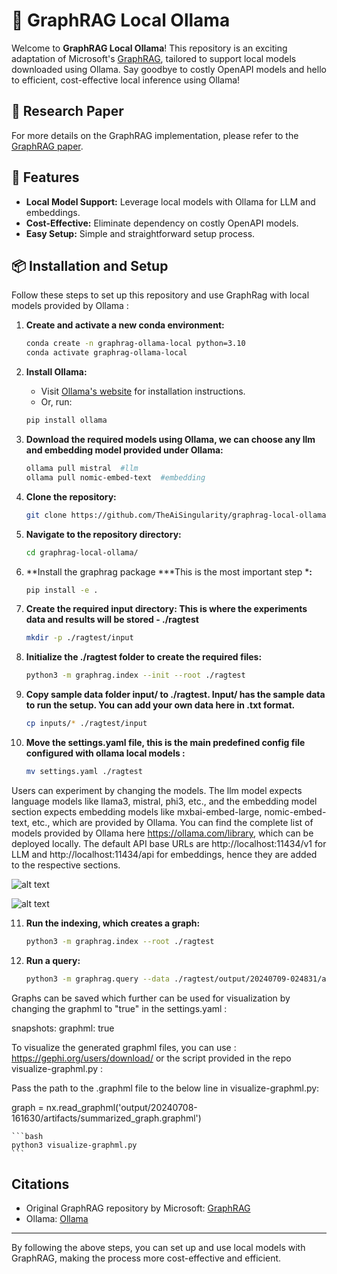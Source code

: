# 🚀 GraphRAG Local Ollama

Welcome to **GraphRAG Local Ollama**! This repository is an exciting adaptation of Microsoft's [GraphRAG](https://github.com/microsoft/graphrag), tailored to support local models downloaded using Ollama. Say goodbye to costly OpenAPI models and hello to efficient, cost-effective local inference using Ollama!

## 📄 Research Paper

For more details on the GraphRAG implementation, please refer to the [GraphRAG paper](https://arxiv.org/pdf/2404.16130).

## 🌟 Features

- **Local Model Support:** Leverage local models with Ollama for LLM and embeddings.
- **Cost-Effective:** Eliminate dependency on costly OpenAPI models.
- **Easy Setup:** Simple and straightforward setup process.

## 📦 Installation and Setup

Follow these steps to set up this repository and use GraphRag with local models provided by Ollama :


1. **Create and activate a new conda environment:**
    ```bash
    conda create -n graphrag-ollama-local python=3.10
    conda activate graphrag-ollama-local
    ```

2. **Install Ollama:**
    - Visit [Ollama's website](https://ollama.com/) for installation instructions.
    - Or, run:
    ```bash
    pip install ollama
    ```

3. **Download the required models using Ollama, we can choose any llm and embedding model provided under Ollama:**
    ```bash
    ollama pull mistral  #llm
    ollama pull nomic-embed-text  #embedding
    ```

4. **Clone the repository:**
    ```bash
    git clone https://github.com/TheAiSingularity/graphrag-local-ollama.git
    ```

5. **Navigate to the repository directory:**
    ```bash
    cd graphrag-local-ollama/
    ```

6. **Install the graphrag package ***This is the most important step ***:**
    ```bash
    pip install -e .
    ```


7. **Create the required input directory: This is where the experiments data and results will be stored - ./ragtest**
    ```bash
    mkdir -p ./ragtest/input
    ```

8. **Initialize the ./ragtest folder to create the required files:**
    ```bash
    python3 -m graphrag.index --init --root ./ragtest
    ```

9. **Copy sample data folder input/  to  ./ragtest. Input/ has the sample data to run the setup. You can add your own data here in .txt format.**
    ```bash
    cp inputs/* ./ragtest/input
    ```

10. **Move the settings.yaml file, this is the main predefined config file configured with ollama local models :**
    ```bash
    mv settings.yaml ./ragtest
    ```

Users can experiment by changing the models. The llm model expects language models like llama3, mistral, phi3, etc., and the embedding model section expects embedding models like mxbai-embed-large, nomic-embed-text, etc., which are provided by Ollama. You can find the complete list of models provided by Ollama here https://ollama.com/library, which can be deployed locally. The default API base URLs are http://localhost:11434/v1 for LLM and http://localhost:11434/api for embeddings, hence they are added to the respective sections. 

![alt text](<Screenshot 2024-07-09 at 3.34.31 AM-1.png>)

![alt text](<Screenshot 2024-07-09 at 3.36.28 AM.png>)

11. **Run the indexing, which creates a graph:**
    ```bash
    python3 -m graphrag.index --root ./ragtest
    ```

12. **Run a query:**
    ```bash
    python3 -m graphrag.query --data ./ragtest/output/20240709-024831/artifacts/ --method global "What is machine learning?"
    ```

Graphs can be saved which further can be used for visualization by changing the graphml to "true" in the settings.yaml : 

snapshots:
  graphml: true

To visualize the generated graphml files, you can use : https://gephi.org/users/download/ or the script provided in the repo visualize-graphml.py : 

Pass the path to the .graphml file to the below line in visualize-graphml.py:

graph = nx.read_graphml('output/20240708-161630/artifacts/summarized_graph.graphml') 


    ```bash
    python3 visualize-graphml.py
    ```



## Citations

- Original GraphRAG repository by Microsoft: [GraphRAG](https://github.com/microsoft/graphrag)
- Ollama: [Ollama](https://ollama.com/)

---

By following the above steps, you can set up and use local models with GraphRAG, making the process more cost-effective and efficient.
